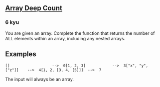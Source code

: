 <h2><a href=https://www.codewars.com/kata/596f72bbe7cd7296d1000029/train/javascript target="_blank">Array Deep Count</a></h2><h3>6 kyu</h3><p>You are given an array. Complete the function that returns the number of ALL elements within an array, including any nested arrays.</p><h2 id="examples">Examples</h2><pre><code class="language-python">[]                   <span class="cm-operator">-</span><span class="cm-operator">-</span><span class="cm-operator">&gt;</span>  <span class="cm-number">0</span>[<span class="cm-number">1</span>, <span class="cm-number">2</span>, <span class="cm-number">3</span>]            <span class="cm-operator">-</span><span class="cm-operator">-</span><span class="cm-operator">&gt;</span>  <span class="cm-number">3</span>[<span class="cm-string">"x"</span>, <span class="cm-string">"y"</span>, [<span class="cm-string">"z"</span>]]    <span class="cm-operator">-</span><span class="cm-operator">-</span><span class="cm-operator">&gt;</span>  <span class="cm-number">4</span>[<span class="cm-number">1</span>, <span class="cm-number">2</span>, [<span class="cm-number">3</span>, <span class="cm-number">4</span>, [<span class="cm-number">5</span>]]]  <span class="cm-operator">-</span><span class="cm-operator">-</span><span class="cm-operator">&gt;</span>  <span class="cm-number">7</span></code></pre><p>The input will always be an array.</p>